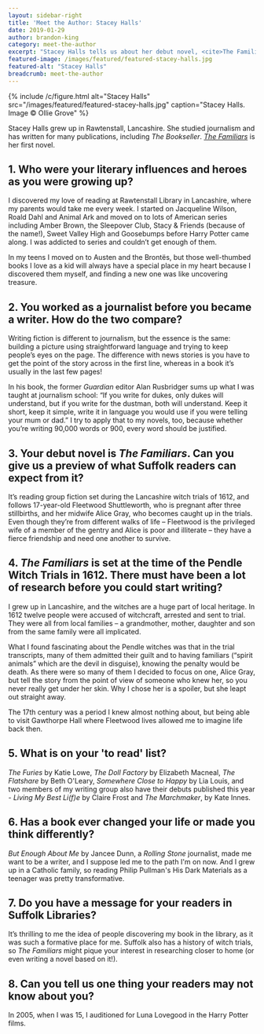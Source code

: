 ```yaml
---
layout: sidebar-right
title: 'Meet the Author: Stacey Halls'
date: 2019-01-29
author: brandon-king
category: meet-the-author
excerpt: "Stacey Halls tells us about her debut novel, <cite>The Familiars</cite>, and the importance of libraries in her life."
featured-image: /images/featured/featured-stacey-halls.jpg
featured-alt: "Stacey Halls"
breadcrumb: meet-the-author
---
```


{% include /c/figure.html alt="Stacey Halls" src="/images/featured/featured-stacey-halls.jpg" caption="Stacey Halls. Image &copy; Ollie Grove" %}

Stacey Halls grew up in Rawtenstall, Lancashire. She studied journalism and has written for many publications, including <cite>The Bookseller</cite>. [<cite>The Familiars</cite>](https://suffolk.spydus.co.uk/cgi-bin/spydus.exe/ENQ/OPAC/BIBENQ?BRN=2504600) is her first novel.

## 1. Who were your literary influences and heroes as you were growing up?

I discovered my love of reading at Rawtenstall Library in Lancashire, where my parents would take me every week. I started on Jacqueline Wilson, Roald Dahl and Animal Ark and moved on to lots of American series including Amber Brown, the Sleepover Club, Stacy & Friends (because of the name!), Sweet Valley High and Goosebumps before Harry Potter came along. I was addicted to series and couldn’t get enough of them.

In my teens I moved on to Austen and the Brontës, but those well-thumbed books I love as a kid will always have a special place in my heart because I discovered them myself, and finding a new one was like uncovering treasure.

## 2. You worked as a journalist before you became a writer. How do the two compare?

Writing fiction is different to journalism, but the essence is the same: building a picture using straightforward language and trying to keep people’s eyes on the page. The difference with news stories is you have to get the point of the story across in the first line, whereas in a book it’s usually in the last few pages!

In his book, the former <cite>Guardian</cite> editor Alan Rusbridger sums up what I was taught at journalism school: “If you write for dukes, only dukes will understand, but if you write for the dustman, both will understand. Keep it short, keep it simple, write it in language you would use if you were telling your mum or dad.” I try to apply that to my novels, too, because whether you’re writing 90,000 words or 900, every word should be justified.

## 3. Your debut novel is <cite>The Familiars</cite>. Can you give us a preview of what Suffolk readers can expect from it?

It’s reading group fiction set during the Lancashire witch trials of 1612, and follows 17-year-old Fleetwood Shuttleworth, who is pregnant after three stillbirths, and her midwife Alice Gray, who becomes caught up in the trials. Even though they’re from different walks of life – Fleetwood is the privileged wife of a member of the gentry and Alice is poor and illiterate – they have a fierce friendship and need one another to survive.

## 4. <cite>The Familiars</cite> is set at the time of the Pendle Witch Trials in 1612. There must have been a lot of research before you could start writing?

I grew up in Lancashire, and the witches are a huge part of local heritage. In 1612 twelve people were accused of witchcraft, arrested and sent to trial. They were all from local families – a grandmother, mother, daughter and son from the same family were all implicated.

What I found fascinating about the Pendle witches was that in the trial transcripts, many of them admitted their guilt and to having familiars (“spirit animals” which are the devil in disguise), knowing the penalty would be death. As there were so many of them I decided to focus on one, Alice Gray, but tell the story from the point of view of someone who knew her, so you never really get under her skin. Why I chose her is a spoiler, but she leapt out straight away.

The 17th century was a period I knew almost nothing about, but being able to visit Gawthorpe Hall where Fleetwood lives allowed me to imagine life back then.

## 5. What is on your 'to read' list?

<cite>The Furies</cite> by Katie Lowe, <cite>The Doll Factory</cite> by Elizabeth Macneal, <cite>The Flatshare</cite> by Beth O'Leary, <cite>Somewhere Close to Happy</cite> by Lia Louis, and two members of my writing group also have their debuts published this year - <cite>Living My Best Li(f)e</cite> by Claire Frost and <cite>The Marchmaker</cite>, by Kate Innes.

## 6. Has a book ever changed your life or made you think differently?

<cite>But Enough About Me</cite> by Jancee Dunn, a <cite>Rolling Stone</cite> journalist, made me want to be a writer, and I suppose led me to the path I'm on now. And I grew up in a Catholic family, so reading Philip Pullman's His Dark Materials as a teenager was pretty transformative.

## 7. Do you have a message for your readers in Suffolk Libraries?

It’s thrilling to me the idea of people discovering my book in the library, as it was such a formative place for me. Suffolk also has a history of witch trials, so <cite>The Familiars</cite> might pique your interest in researching closer to home (or even writing a novel based on it!).

## 8. Can you tell us one thing your readers may not know about you?

In 2005, when I was 15, I auditioned for Luna Lovegood in the Harry Potter films.
